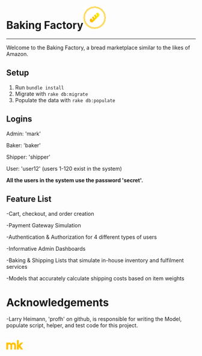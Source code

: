 # Baking Factory<img src="bf_markup.png" class="pt-5" width="60px" style="width: 60px; padding-top: 40px;" alt="BF">
---
Welcome to the Baking Factory, a bread marketplace similar to the likes of Amazon.

## Setup
1. Run `bundle install`
2. Migrate with `rake db:migrate`
3. Populate the data with `rake db:populate` 

## Logins 
Admin: 'mark'

Baker: 'baker'

Shipper: 'shipper'

User: 'user12' (users 1-120 exist in the system)

**All the users in the system use the password 'secret'.**

## Feature List 

-Cart, checkout, and order creation

-Payment Gateway Simulation 

-Authentication & Authorization for 4 different types of users 

-Informative Admin Dashboards 

-Baking & Shipping Lists that simulate in-house inventory and fulfilment services 

-Models that accurately calculate shipping costs based on item weights 

# Acknowledgements

-Larry Heimann, 'profh' on github, is responsible for writing the Model, populate script, helper, and test code for this project.

<br>
<img src="mk_markup.png" width="45px" alt="MK">

